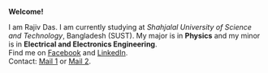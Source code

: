 **Welcome!**

I am Rajiv Das. I am currently studying at *Shahjalal University of
Science and Technology*, Bangladesh (SUST). My major is in **Physics**
and my minor is in **Electrical and Electronics Engineering**.  
Find me on [Facebook](https://www.facebook.com/sudipto.borun.666) and
[LinkedIn](https://www.linkedin.com/in/rajiv-das-661868251/).  
Contact: [Mail 1](mailto:rajiv.sust.15@gmail.com) or [Mail
2](mailto:rajiv36@student.sust.edu).

